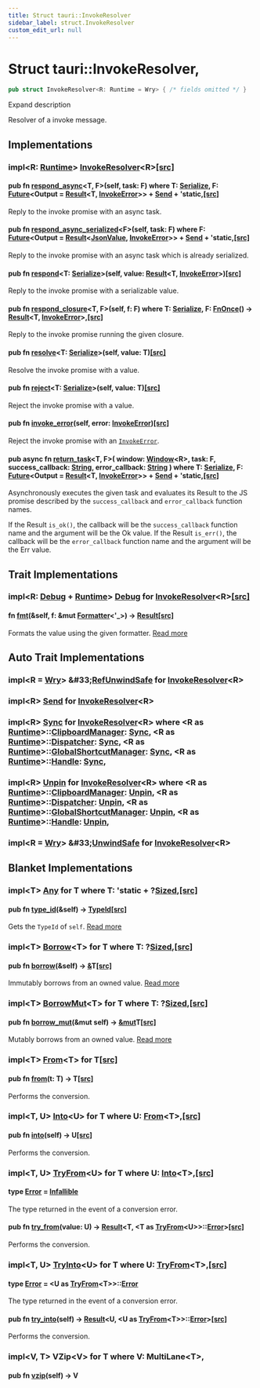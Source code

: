 ```yaml
---
title: Struct tauri::InvokeResolver
sidebar_label: struct.InvokeResolver
custom_edit_url: null
---
```


  # Struct tauri::InvokeResolver,

```rs
pub struct InvokeResolver<R: Runtime = Wry> { /* fields omitted */ }
```

Expand description

Resolver of a invoke message.

## Implementations

### impl&lt;R: [Runtime](/docs/api/rust/tauri/trait.Runtime "trait tauri::Runtime")> [InvokeResolver](/docs/api/rust/tauri/struct.InvokeResolver "struct tauri::InvokeResolver")&lt;R>[\[src\]](/docs/api/rust/tauri/../src/tauri/hooks.rs#127-236 "goto source code")

#### pub fn [respond_async](/docs/api/rust/tauri/about:blank#method.respond_async)&lt;T, F>(self, task: F) where T: [Serialize](https://docs.rs/serde/1.0.129/serde/ser/trait.Serialize.html "trait serde::ser::Serialize"), F: [Future](https://doc.rust-lang.org/1.54.0/core/future/future/trait.Future.html "trait core::future::future::Future")&lt;Output = [Result](https://doc.rust-lang.org/1.54.0/core/result/enum.Result.html "enum core::result::Result")&lt;T, [InvokeError](/docs/api/rust/tauri/struct.InvokeError "struct tauri::InvokeError")>> + [Send](https://doc.rust-lang.org/1.54.0/core/marker/trait.Send.html "trait core::marker::Send") + 'static,[\[src\]](/docs/api/rust/tauri/../src/tauri/hooks.rs#137-145 "goto source code")

Reply to the invoke promise with an async task.

#### pub fn [respond_async_serialized](/docs/api/rust/tauri/about:blank#method.respond_async_serialized)&lt;F>(self, task: F) where F: [Future](https://doc.rust-lang.org/1.54.0/core/future/future/trait.Future.html "trait core::future::future::Future")&lt;Output = [Result](https://doc.rust-lang.org/1.54.0/core/result/enum.Result.html "enum core::result::Result")&lt;[JsonValue](https://docs.rs/serde_json/1.0.66/serde_json/value/enum.Value.html "enum serde_json::value::Value"), [InvokeError](/docs/api/rust/tauri/struct.InvokeError "struct tauri::InvokeError")>> + [Send](https://doc.rust-lang.org/1.54.0/core/marker/trait.Send.html "trait core::marker::Send") + 'static,[\[src\]](/docs/api/rust/tauri/../src/tauri/hooks.rs#148-155 "goto source code")

Reply to the invoke promise with an async task which is already serialized.

#### pub fn [respond](/docs/api/rust/tauri/about:blank#method.respond)&lt;T: [Serialize](https://docs.rs/serde/1.0.129/serde/ser/trait.Serialize.html "trait serde::ser::Serialize")>(self, value: [Result](https://doc.rust-lang.org/1.54.0/core/result/enum.Result.html "enum core::result::Result")&lt;T, [InvokeError](/docs/api/rust/tauri/struct.InvokeError "struct tauri::InvokeError")>)[\[src\]](/docs/api/rust/tauri/../src/tauri/hooks.rs#158-160 "goto source code")

Reply to the invoke promise with a serializable value.

#### pub fn [respond_closure](/docs/api/rust/tauri/about:blank#method.respond_closure)&lt;T, F>(self, f: F) where T: [Serialize](https://docs.rs/serde/1.0.129/serde/ser/trait.Serialize.html "trait serde::ser::Serialize"), F: [FnOnce](https://doc.rust-lang.org/1.54.0/core/ops/function/trait.FnOnce.html "trait core::ops::function::FnOnce")() -> [Result](https://doc.rust-lang.org/1.54.0/core/result/enum.Result.html "enum core::result::Result")&lt;T, [InvokeError](/docs/api/rust/tauri/struct.InvokeError "struct tauri::InvokeError")>,[\[src\]](/docs/api/rust/tauri/../src/tauri/hooks.rs#163-169 "goto source code")

Reply to the invoke promise running the given closure.

#### pub fn [resolve](/docs/api/rust/tauri/about:blank#method.resolve)&lt;T: [Serialize](https://docs.rs/serde/1.0.129/serde/ser/trait.Serialize.html "trait serde::ser::Serialize")>(self, value: T)[\[src\]](/docs/api/rust/tauri/../src/tauri/hooks.rs#172-174 "goto source code")

Resolve the invoke promise with a value.

#### pub fn [reject](/docs/api/rust/tauri/about:blank#method.reject)&lt;T: [Serialize](https://docs.rs/serde/1.0.129/serde/ser/trait.Serialize.html "trait serde::ser::Serialize")>(self, value: T)[\[src\]](/docs/api/rust/tauri/../src/tauri/hooks.rs#177-184 "goto source code")

Reject the invoke promise with a value.

#### pub fn [invoke_error](/docs/api/rust/tauri/about:blank#method.invoke_error)(self, error: [InvokeError](/docs/api/rust/tauri/struct.InvokeError "struct tauri::InvokeError"))[\[src\]](/docs/api/rust/tauri/../src/tauri/hooks.rs#187-189 "goto source code")

Reject the invoke promise with an [`InvokeError`](/docs/api/rust/tauri/struct.InvokeError "InvokeError").

#### pub async fn [return_task](/docs/api/rust/tauri/about:blank#method.return_task)&lt;T, F>( window: [Window](/docs/api/rust/tauri/window/struct.Window "struct tauri::window::Window")&lt;R>, task: F, success_callback: [String](https://doc.rust-lang.org/1.54.0/alloc/string/struct.String.html "struct alloc::string::String"), error_callback: [String](https://doc.rust-lang.org/1.54.0/alloc/string/struct.String.html "struct alloc::string::String") ) where T: [Serialize](https://docs.rs/serde/1.0.129/serde/ser/trait.Serialize.html "trait serde::ser::Serialize"), F: [Future](https://doc.rust-lang.org/1.54.0/core/future/future/trait.Future.html "trait core::future::future::Future")&lt;Output = [Result](https://doc.rust-lang.org/1.54.0/core/result/enum.Result.html "enum core::result::Result")&lt;T, [InvokeError](/docs/api/rust/tauri/struct.InvokeError "struct tauri::InvokeError")>> + [Send](https://doc.rust-lang.org/1.54.0/core/marker/trait.Send.html "trait core::marker::Send") + 'static,[\[src\]](/docs/api/rust/tauri/../src/tauri/hooks.rs#196-207 "goto source code")

Asynchronously executes the given task and evaluates its Result to the JS promise described by the `success_callback` and `error_callback` function names.

If the Result `is_ok()`, the callback will be the `success_callback` function name and the argument will be the Ok value. If the Result `is_err()`, the callback will be the `error_callback` function name and the argument will be the Err value.

## Trait Implementations

### impl&lt;R: [Debug](https://doc.rust-lang.org/1.54.0/core/fmt/trait.Debug.html "trait core::fmt::Debug") + [Runtime](/docs/api/rust/tauri/trait.Runtime "trait tauri::Runtime")> [Debug](https://doc.rust-lang.org/1.54.0/core/fmt/trait.Debug.html "trait core::fmt::Debug") for [InvokeResolver](/docs/api/rust/tauri/struct.InvokeResolver "struct tauri::InvokeResolver")&lt;R>[\[src\]](/docs/api/rust/tauri/../src/tauri/hooks.rs#120 "goto source code")

#### fn [fmt](https://doc.rust-lang.org/1.54.0/core/fmt/trait.Debug.html#tymethod.fmt)(&self, f: &mut [Formatter](https://doc.rust-lang.org/1.54.0/core/fmt/struct.Formatter.html "struct core::fmt::Formatter")&lt;'\_>) -> [Result](https://doc.rust-lang.org/1.54.0/core/fmt/type.Result.html "type core::fmt::Result")[\[src\]](/docs/api/rust/tauri/../src/tauri/hooks.rs#120 "goto source code")

Formats the value using the given formatter. [Read more](https://doc.rust-lang.org/1.54.0/core/fmt/trait.Debug.html#tymethod.fmt)

## Auto Trait Implementations

### impl&lt;R = [Wry](/docs/api/rust/tauri/struct.Wry "struct tauri::Wry")> \&#33;[RefUnwindSafe](https://doc.rust-lang.org/1.54.0/std/panic/trait.RefUnwindSafe.html "trait std::panic::RefUnwindSafe") for [InvokeResolver](/docs/api/rust/tauri/struct.InvokeResolver "struct tauri::InvokeResolver")&lt;R>

### impl&lt;R> [Send](https://doc.rust-lang.org/1.54.0/core/marker/trait.Send.html "trait core::marker::Send") for [InvokeResolver](/docs/api/rust/tauri/struct.InvokeResolver "struct tauri::InvokeResolver")&lt;R>

### impl&lt;R> [Sync](https://doc.rust-lang.org/1.54.0/core/marker/trait.Sync.html "trait core::marker::Sync") for [InvokeResolver](/docs/api/rust/tauri/struct.InvokeResolver "struct tauri::InvokeResolver")&lt;R> where &lt;R as [Runtime](/docs/api/rust/tauri/trait.Runtime "trait tauri::Runtime")>::[ClipboardManager](/docs/api/rust/tauri/trait.Runtime#associatedtype.ClipboardManager "type tauri::Runtime::ClipboardManager"): [Sync](https://doc.rust-lang.org/1.54.0/core/marker/trait.Sync.html "trait core::marker::Sync"), &lt;R as [Runtime](/docs/api/rust/tauri/trait.Runtime "trait tauri::Runtime")>::[Dispatcher](/docs/api/rust/tauri/trait.Runtime#associatedtype.Dispatcher "type tauri::Runtime::Dispatcher"): [Sync](https://doc.rust-lang.org/1.54.0/core/marker/trait.Sync.html "trait core::marker::Sync"), &lt;R as [Runtime](/docs/api/rust/tauri/trait.Runtime "trait tauri::Runtime")>::[GlobalShortcutManager](/docs/api/rust/tauri/trait.Runtime#associatedtype.GlobalShortcutManager "type tauri::Runtime::GlobalShortcutManager"): [Sync](https://doc.rust-lang.org/1.54.0/core/marker/trait.Sync.html "trait core::marker::Sync"), &lt;R as [Runtime](/docs/api/rust/tauri/trait.Runtime "trait tauri::Runtime")>::[Handle](/docs/api/rust/tauri/trait.Runtime#associatedtype.Handle "type tauri::Runtime::Handle"): [Sync](https://doc.rust-lang.org/1.54.0/core/marker/trait.Sync.html "trait core::marker::Sync"),

### impl&lt;R> [Unpin](https://doc.rust-lang.org/1.54.0/core/marker/trait.Unpin.html "trait core::marker::Unpin") for [InvokeResolver](/docs/api/rust/tauri/struct.InvokeResolver "struct tauri::InvokeResolver")&lt;R> where &lt;R as [Runtime](/docs/api/rust/tauri/trait.Runtime "trait tauri::Runtime")>::[ClipboardManager](/docs/api/rust/tauri/trait.Runtime#associatedtype.ClipboardManager "type tauri::Runtime::ClipboardManager"): [Unpin](https://doc.rust-lang.org/1.54.0/core/marker/trait.Unpin.html "trait core::marker::Unpin"), &lt;R as [Runtime](/docs/api/rust/tauri/trait.Runtime "trait tauri::Runtime")>::[Dispatcher](/docs/api/rust/tauri/trait.Runtime#associatedtype.Dispatcher "type tauri::Runtime::Dispatcher"): [Unpin](https://doc.rust-lang.org/1.54.0/core/marker/trait.Unpin.html "trait core::marker::Unpin"), &lt;R as [Runtime](/docs/api/rust/tauri/trait.Runtime "trait tauri::Runtime")>::[GlobalShortcutManager](/docs/api/rust/tauri/trait.Runtime#associatedtype.GlobalShortcutManager "type tauri::Runtime::GlobalShortcutManager"): [Unpin](https://doc.rust-lang.org/1.54.0/core/marker/trait.Unpin.html "trait core::marker::Unpin"), &lt;R as [Runtime](/docs/api/rust/tauri/trait.Runtime "trait tauri::Runtime")>::[Handle](/docs/api/rust/tauri/trait.Runtime#associatedtype.Handle "type tauri::Runtime::Handle"): [Unpin](https://doc.rust-lang.org/1.54.0/core/marker/trait.Unpin.html "trait core::marker::Unpin"),

### impl&lt;R = [Wry](/docs/api/rust/tauri/struct.Wry "struct tauri::Wry")> \&#33;[UnwindSafe](https://doc.rust-lang.org/1.54.0/std/panic/trait.UnwindSafe.html "trait std::panic::UnwindSafe") for [InvokeResolver](/docs/api/rust/tauri/struct.InvokeResolver "struct tauri::InvokeResolver")&lt;R>

## Blanket Implementations

### impl&lt;T> [Any](https://doc.rust-lang.org/1.54.0/core/any/trait.Any.html "trait core::any::Any") for T where T: 'static + ?[Sized](https://doc.rust-lang.org/1.54.0/core/marker/trait.Sized.html "trait core::marker::Sized"),[\[src\]](https://doc.rust-lang.org/1.54.0/src/core/any.rs.html#131-135 "goto source code")

#### pub fn [type_id](https://doc.rust-lang.org/1.54.0/core/any/trait.Any.html#tymethod.type_id)(&self) -> [TypeId](https://doc.rust-lang.org/1.54.0/core/any/struct.TypeId.html "struct core::any::TypeId")[\[src\]](https://doc.rust-lang.org/1.54.0/src/core/any.rs.html#132 "goto source code")

Gets the `TypeId` of `self`. [Read more](https://doc.rust-lang.org/1.54.0/core/any/trait.Any.html#tymethod.type_id)

### impl&lt;T> [Borrow](https://doc.rust-lang.org/1.54.0/core/borrow/trait.Borrow.html "trait core::borrow::Borrow")&lt;T> for T where T: ?[Sized](https://doc.rust-lang.org/1.54.0/core/marker/trait.Sized.html "trait core::marker::Sized"),[\[src\]](https://doc.rust-lang.org/1.54.0/src/core/borrow.rs.html#208-213 "goto source code")

#### pub fn [borrow](https://doc.rust-lang.org/1.54.0/core/borrow/trait.Borrow.html#tymethod.borrow)(&self) -> [&](https://doc.rust-lang.org/1.54.0/std/primitive.reference.html)T[\[src\]](https://doc.rust-lang.org/1.54.0/src/core/borrow.rs.html#210 "goto source code")

Immutably borrows from an owned value. [Read more](https://doc.rust-lang.org/1.54.0/core/borrow/trait.Borrow.html#tymethod.borrow)

### impl&lt;T> [BorrowMut](https://doc.rust-lang.org/1.54.0/core/borrow/trait.BorrowMut.html "trait core::borrow::BorrowMut")&lt;T> for T where T: ?[Sized](https://doc.rust-lang.org/1.54.0/core/marker/trait.Sized.html "trait core::marker::Sized"),[\[src\]](https://doc.rust-lang.org/1.54.0/src/core/borrow.rs.html#216-220 "goto source code")

#### pub fn [borrow_mut](https://doc.rust-lang.org/1.54.0/core/borrow/trait.BorrowMut.html#tymethod.borrow_mut)(&mut self) -> [&mut](https://doc.rust-lang.org/1.54.0/std/primitive.reference.html)T[\[src\]](https://doc.rust-lang.org/1.54.0/src/core/borrow.rs.html#217 "goto source code")

Mutably borrows from an owned value. [Read more](https://doc.rust-lang.org/1.54.0/core/borrow/trait.BorrowMut.html#tymethod.borrow_mut)

### impl&lt;T> [From](https://doc.rust-lang.org/1.54.0/core/convert/trait.From.html "trait core::convert::From")&lt;T> for T[\[src\]](https://doc.rust-lang.org/1.54.0/src/core/convert/mod.rs.html#544-548 "goto source code")

#### pub fn [from](https://doc.rust-lang.org/1.54.0/core/convert/trait.From.html#tymethod.from)(t: T) -> T[\[src\]](https://doc.rust-lang.org/1.54.0/src/core/convert/mod.rs.html#545 "goto source code")

Performs the conversion.

### impl&lt;T, U> [Into](https://doc.rust-lang.org/1.54.0/core/convert/trait.Into.html "trait core::convert::Into")&lt;U> for T where U: [From](https://doc.rust-lang.org/1.54.0/core/convert/trait.From.html "trait core::convert::From")&lt;T>,[\[src\]](https://doc.rust-lang.org/1.54.0/src/core/convert/mod.rs.html#533-540 "goto source code")

#### pub fn [into](https://doc.rust-lang.org/1.54.0/core/convert/trait.Into.html#tymethod.into)(self) -> U[\[src\]](https://doc.rust-lang.org/1.54.0/src/core/convert/mod.rs.html#537 "goto source code")

Performs the conversion.

### impl&lt;T, U> [TryFrom](https://doc.rust-lang.org/1.54.0/core/convert/trait.TryFrom.html "trait core::convert::TryFrom")&lt;U> for T where U: [Into](https://doc.rust-lang.org/1.54.0/core/convert/trait.Into.html "trait core::convert::Into")&lt;T>,[\[src\]](https://doc.rust-lang.org/1.54.0/src/core/convert/mod.rs.html#581-590 "goto source code")

#### type [Error](https://doc.rust-lang.org/1.54.0/core/convert/trait.TryFrom.html#associatedtype.Error) = [Infallible](https://doc.rust-lang.org/1.54.0/core/convert/enum.Infallible.html "enum core::convert::Infallible")

The type returned in the event of a conversion error.

#### pub fn [try_from](https://doc.rust-lang.org/1.54.0/core/convert/trait.TryFrom.html#tymethod.try_from)(value: U) -> [Result](https://doc.rust-lang.org/1.54.0/core/result/enum.Result.html "enum core::result::Result")&lt;T, &lt;T as [TryFrom](https://doc.rust-lang.org/1.54.0/core/convert/trait.TryFrom.html "trait core::convert::TryFrom")&lt;U>>::[Error](https://doc.rust-lang.org/1.54.0/core/convert/trait.TryFrom.html#associatedtype.Error "type core::convert::TryFrom::Error")>[\[src\]](https://doc.rust-lang.org/1.54.0/src/core/convert/mod.rs.html#587 "goto source code")

Performs the conversion.

### impl&lt;T, U> [TryInto](https://doc.rust-lang.org/1.54.0/core/convert/trait.TryInto.html "trait core::convert::TryInto")&lt;U> for T where U: [TryFrom](https://doc.rust-lang.org/1.54.0/core/convert/trait.TryFrom.html "trait core::convert::TryFrom")&lt;T>,[\[src\]](https://doc.rust-lang.org/1.54.0/src/core/convert/mod.rs.html#567-576 "goto source code")

#### type [Error](https://doc.rust-lang.org/1.54.0/core/convert/trait.TryInto.html#associatedtype.Error) = &lt;U as [TryFrom](https://doc.rust-lang.org/1.54.0/core/convert/trait.TryFrom.html "trait core::convert::TryFrom")&lt;T>>::[Error](https://doc.rust-lang.org/1.54.0/core/convert/trait.TryFrom.html#associatedtype.Error "type core::convert::TryFrom::Error")

The type returned in the event of a conversion error.

#### pub fn [try_into](https://doc.rust-lang.org/1.54.0/core/convert/trait.TryInto.html#tymethod.try_into)(self) -> [Result](https://doc.rust-lang.org/1.54.0/core/result/enum.Result.html "enum core::result::Result")&lt;U, &lt;U as [TryFrom](https://doc.rust-lang.org/1.54.0/core/convert/trait.TryFrom.html "trait core::convert::TryFrom")&lt;T>>::[Error](https://doc.rust-lang.org/1.54.0/core/convert/trait.TryFrom.html#associatedtype.Error "type core::convert::TryFrom::Error")>[\[src\]](https://doc.rust-lang.org/1.54.0/src/core/convert/mod.rs.html#573 "goto source code")

Performs the conversion.

### impl&lt;V, T> VZip&lt;V> for T where V: MultiLane&lt;T>,

#### pub fn [vzip](/docs/api/rust/tauri/about:blank#tymethod.vzip)(self) -> V
  